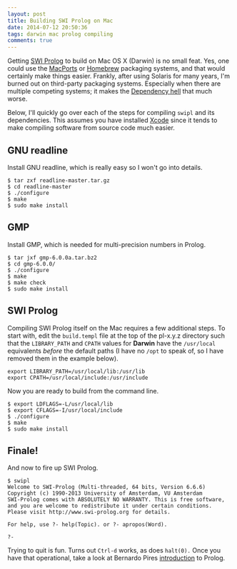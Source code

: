 ```yaml
---
layout: post
title: Building SWI Prolog on Mac
date: 2014-07-12 20:50:36
tags: darwin mac prolog compiling
comments: true
---
```


Getting [SWI Prolog](http://www.swi-prolog.org) to build on Mac OS X (Darwin) is no small feat. Yes, one could use the [MacPorts](http://www.macports.org) or [Homebrew](http://brew.sh) packaging systems, and that would certainly make things easier. Frankly, after using Solaris for many years, I'm burned out on third-party packaging systems. Especially when there are multiple competing systems; it makes the [Dependency hell](http://en.wikipedia.org/wiki/Dependency_hell) that much worse.

Below, I'll quickly go over each of the steps for compiling `swipl` and its dependencies. This assumes you have installed [Xcode](https://developer.apple.com/xcode/) since it tends to make compiling software from source code much easier.

## GNU readline

Install GNU readline, which is really easy so I won't go into details.

```
$ tar zxf readline-master.tar.gz
$ cd readline-master
$ ./configure
$ make
$ sudo make install
```

## GMP

Install GMP, which is needed for multi-precision numbers in Prolog.

```
$ tar jxf gmp-6.0.0a.tar.bz2
$ cd gmp-6.0.0/
$ ./configure
$ make
$ make check
$ sudo make install
```

## SWI Prolog

Compiling SWI Prolog itself on the Mac requires a few additional steps. To start with, edit the `build.templ` file at the top of the pl-x.y.z directory such that the `LIBRARY_PATH` and `CPATH` values for __Darwin__ have the `/usr/local` equivalents _before_ the default paths (I have no `/opt` to speak of, so I have removed them in the example below).

```
export LIBRARY_PATH=/usr/local/lib:/usr/lib
export CPATH=/usr/local/include:/usr/include
```

Now you are ready to build from the command line.

```
$ export LDFLAGS=-L/usr/local/lib
$ export CFLAGS=-I/usr/local/include
$ ./configure
$ make
$ sudo make install
```

## Finale!

And now to fire up SWI Prolog.

```
$ swipl
Welcome to SWI-Prolog (Multi-threaded, 64 bits, Version 6.6.6)
Copyright (c) 1990-2013 University of Amsterdam, VU Amsterdam
SWI-Prolog comes with ABSOLUTELY NO WARRANTY. This is free software,
and you are welcome to redistribute it under certain conditions.
Please visit http://www.swi-prolog.org for details.

For help, use ?- help(Topic). or ?- apropos(Word).

?-
```

Trying to quit is fun. Turns out `Ctrl-d` works, as does `halt(0).` Once you have that operational, take a look at Bernardo Pires [introduction](https://bernardopires.com/2013/10/try-logic-programming-a-gentle-introduction-to-prolog/) to Prolog.
